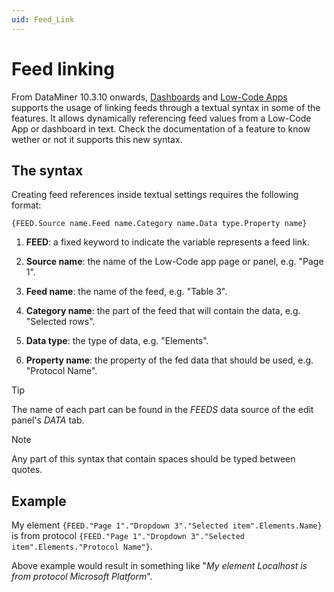 ```yaml
---
uid: Feed_Link
---
```


# Feed linking

From DataMiner 10.3.10 onwards, [Dashboards](xref:newR_D) and [Low-Code Apps](xref:Application_framework) supports the usage of linking feeds through a textual syntax in some of the features. It allows dynamically referencing feed values from a Low-Code App or dashboard in text. Check the documentation of a feature to know wether or not it supports this new syntax.

## The syntax

Creating feed references inside textual settings requires the following format:

`{FEED.Source name.Feed name.Category name.Data type.Property name}`

1. **FEED**: a fixed keyword to indicate the variable represents a feed link.

1. **Source name**: the name of the Low-Code app page or panel, e.g. "Page 1".

1. **Feed name**: the name of the feed, e.g. "Table 3".

1. **Category name**: the part of the feed that will contain the data, e.g. "Selected rows".

1. **Data type**: the type of data, e.g. "Elements".

1. **Property name**: the property of the fed data that should be used, e.g. "Protocol Name".

> [!TIP]
> The name of each part can be found in the *FEEDS* data source of the edit panel's *DATA* tab.

> [!NOTE]
> Any part of this syntax that contain spaces should be typed between quotes.

## Example

My element `{FEED."Page 1"."Dropdown 3"."Selected item".Elements.Name}` is from protocol `{FEED."Page 1"."Dropdown 3"."Selected item".Elements."Protocol Name"}`.

Above example would result in something like "*My element Localhost is from protocol Microsoft Platform*".
